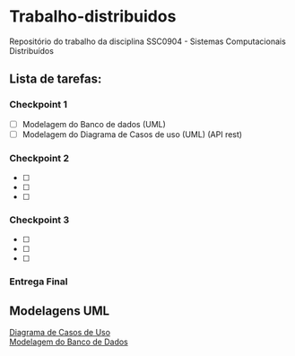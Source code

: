 # Trabalho-distribuidos
Repositório do trabalho da disciplina SSC0904 - Sistemas Computacionais Distribuídos

## Lista de tarefas:

### Checkpoint 1
- [ ] Modelagem do Banco de dados (UML)
- [ ] Modelagem do Diagrama de Casos de uso (UML) (API rest)
### Checkpoint 2
- [ ]
- [ ]
- [ ]
### Checkpoint 3
- [ ]
- [ ]
- [ ]

### Entrega Final


## Modelagens UML

[Diagrama de Casos de Uso](https://drive.google.com/file/d/1ioGHGqNM8H_yO4DhUaEkyjwNdziP3VYu/view?usp=drive_link)  
[Modelagem do Banco de Dados](https://drive.google.com/file/d/1IDe59_3NSH33WxNUJJpPm3e2s8ThFP-D/view?usp=drive_link)

